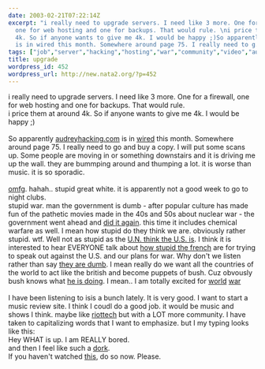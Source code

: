 ```yaml
---
date: 2003-02-21T07:22:14Z
excerpt: "i really need to upgrade servers. I need like 3 more. One for a firewall,
  one for web hosting and one for backups. That would rule. \ni price them at around
  4k. So if anyone wants to give me 4k. I would be happy ;)So apparently audreyhacking.com
  is in wired this month. Somewhere around page 75. I really need to g..."
tags: ["job","server","hacking","hosting","war","community","video","audreyhacking","audrey","movies","bush","action","humor","music","iraq"]
title: upgrade
wordpress_id: 452
wordpress_url: http://new.nata2.org/?p=452
---
```


i really need to upgrade servers. I need like 3 more. One for a firewall, one for web hosting and one for backups. That would rule. <br/>
i price them at around 4k. So if anyone wants to give me 4k. I would be happy ;)<br/><br/>So apparently <a href="http://audreyhacking.com">audreyhacking.com</a> is in <a href="http://wired.com">wired</a> this month. Somewhere around page 75. I really need to go and buy a copy. I will put some scans up. Some people are moving in or something downstairs and it is driving me up the wall. they are bummping around and thumping a lot. it is worse than music. it is so sporadic. <br/><br/><a href="http://www.cnn.com/2003/US/02/21/nightclub.fire/">omfg</a>. hahah.. stupid great white. it is apparently not a good week to go to night clubs.<br/>stupid war. man the government is dumb - after popular culture has made fun of the pathetic movies made in the 40s and 50s about nuclear war - the government went ahead and <a href="http://ready.gov/">did it again</a>. this time it includes chemical warfare as well. I mean how stupid do they think we are. obviously rather stupid. wtf. Well not as stupid as the <a href="http://www.cbsnews.com/stories/2003/01/18/iraq/main537096.shtml">U.N. think the U.S. is</a>. I think it is interested to hear EVERYONE talk about <a href="http://slate.msn.com/id/2077874">how stupid the french</a> are for trying to speak out against the U.S. and our plans for war. Why don't we listen rather than say <a href="http://ehowa.com/pic/chiracpoem.jpg">they are dumb</a>. I mean really do we want all the countries of the world to act like the british and become puppets of bush. Cuz obvously bush knows what <a href="https://web.archive.org/web/20030814003134/http://www.nata2.info//humor/bush/bushpick.mov">he is doing</a>. I mean.. I am totally excited for <a href="http://www.ki4u.com/nuclearsurvival/states/il.htm">world</a> <a href="http://www.doonesbury.com/strip/dailydose/index.cfm?uc_full_date=20030220&uc_comic=db&uc_daction=X">war</a><br/><br/>I have been listening to isis a bunch lately. It is very good. I want to start a music review site. I think I coudl do a good job. it would be music and shows I think. maybe like <a href="http://www.riottech.net">riottech</a> but with a LOT more community. I have taken to capitalizing words that I want to emphasize. but I my typing looks like this:<br/>Hey WHAT is up. I am REALLY bored.<br/>and then I feel like such a <a href="https://web.archive.org/web/20030814003134/http://www.nata2.info//humor/bush/badman.jpg">dork</a>.  <br/>If you haven't watched <a href="https://web.archive.org/web/20030814003134/http://www.nata2.info//war/AC-130U_gunship_video_hi.mpg">this</a>, do so now. Please.
